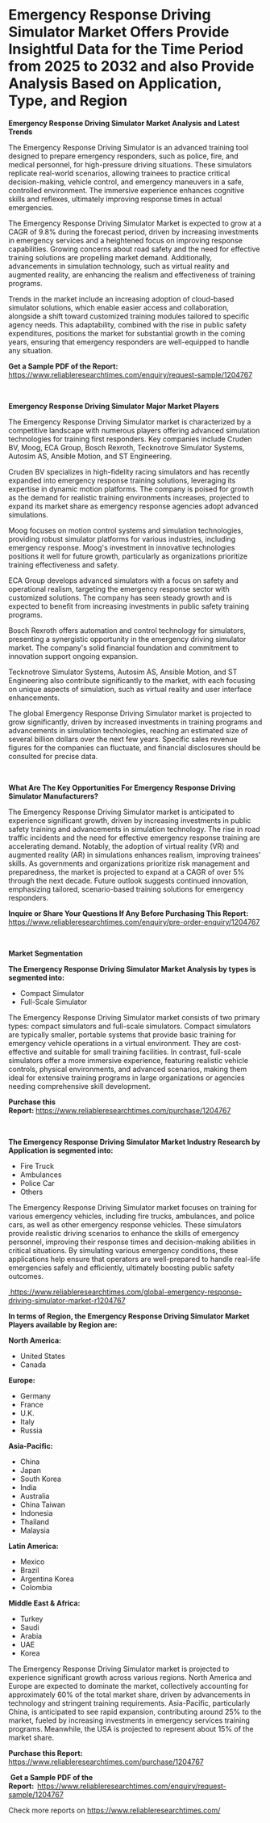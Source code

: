 <p><h1>Emergency Response Driving Simulator Market Offers Provide Insightful Data for the Time Period from 2025 to 2032 and also Provide Analysis Based on Application, Type, and Region</h1></p><p><strong>Emergency Response Driving Simulator Market Analysis and Latest Trends</strong></p>
<p><p>The Emergency Response Driving Simulator is an advanced training tool designed to prepare emergency responders, such as police, fire, and medical personnel, for high-pressure driving situations. These simulators replicate real-world scenarios, allowing trainees to practice critical decision-making, vehicle control, and emergency maneuvers in a safe, controlled environment. The immersive experience enhances cognitive skills and reflexes, ultimately improving response times in actual emergencies.</p><p>The Emergency Response Driving Simulator Market is expected to grow at a CAGR of 9.8% during the forecast period, driven by increasing investments in emergency services and a heightened focus on improving response capabilities. Growing concerns about road safety and the need for effective training solutions are propelling market demand. Additionally, advancements in simulation technology, such as virtual reality and augmented reality, are enhancing the realism and effectiveness of training programs. </p><p>Trends in the market include an increasing adoption of cloud-based simulator solutions, which enable easier access and collaboration, alongside a shift toward customized training modules tailored to specific agency needs. This adaptability, combined with the rise in public safety expenditures, positions the market for substantial growth in the coming years, ensuring that emergency responders are well-equipped to handle any situation.</p></p>
<p><strong>Get a Sample PDF of the Report:&nbsp;</strong> <a href="https://www.reliableresearchtimes.com/enquiry/request-sample/1204767?utm_campaign=2931&utm_medium=2&utm_source=Github&utm_content=ia&utm_term=26032025&utm_id=emergency-response-driving-simulator">https://www.reliableresearchtimes.com/enquiry/request-sample/1204767</a></p>
<p>&nbsp;</p>
<p><strong>Emergency Response Driving Simulator Major Market Players</strong></p>
<p><p>The Emergency Response Driving Simulator market is characterized by a competitive landscape with numerous players offering advanced simulation technologies for training first responders. Key companies include Cruden BV, Moog, ECA Group, Bosch Rexroth, Tecknotrove Simulator Systems, Autosim AS, Ansible Motion, and ST Engineering.</p><p>Cruden BV specializes in high-fidelity racing simulators and has recently expanded into emergency response training solutions, leveraging its expertise in dynamic motion platforms. The company is poised for growth as the demand for realistic training environments increases, projected to expand its market share as emergency response agencies adopt advanced simulations.</p><p>Moog focuses on motion control systems and simulation technologies, providing robust simulator platforms for various industries, including emergency response. Moog's investment in innovative technologies positions it well for future growth, particularly as organizations prioritize training effectiveness and safety.</p><p>ECA Group develops advanced simulators with a focus on safety and operational realism, targeting the emergency response sector with customized solutions. The company has seen steady growth and is expected to benefit from increasing investments in public safety training programs.</p><p>Bosch Rexroth offers automation and control technology for simulators, presenting a synergistic opportunity in the emergency driving simulator market. The company's solid financial foundation and commitment to innovation support ongoing expansion.</p><p>Tecknotrove Simulator Systems, Autosim AS, Ansible Motion, and ST Engineering also contribute significantly to the market, with each focusing on unique aspects of simulation, such as virtual reality and user interface enhancements.</p><p>The global Emergency Response Driving Simulator market is projected to grow significantly, driven by increased investments in training programs and advancements in simulation technologies, reaching an estimated size of several billion dollars over the next few years. Specific sales revenue figures for the companies can fluctuate, and financial disclosures should be consulted for precise data.</p></p>
<p>&nbsp;</p>
<p><strong>What Are The Key Opportunities For Emergency Response Driving Simulator Manufacturers?</strong></p>
<p><p>The Emergency Response Driving Simulator market is anticipated to experience significant growth, driven by increasing investments in public safety training and advancements in simulation technology. The rise in road traffic incidents and the need for effective emergency response training are accelerating demand. Notably, the adoption of virtual reality (VR) and augmented reality (AR) in simulations enhances realism, improving trainees' skills. As governments and organizations prioritize risk management and preparedness, the market is projected to expand at a CAGR of over 5% through the next decade. Future outlook suggests continued innovation, emphasizing tailored, scenario-based training solutions for emergency responders.</p></p>
<p><strong>Inquire or Share Your Questions If Any Before Purchasing This Report:</strong> <a href="https://www.reliableresearchtimes.com/enquiry/pre-order-enquiry/1204767?utm_campaign=2931&utm_medium=2&utm_source=Github&utm_content=ia&utm_term=26032025&utm_id=emergency-response-driving-simulator">https://www.reliableresearchtimes.com/enquiry/pre-order-enquiry/1204767</a></p>
<p>&nbsp;</p>
<p><strong>Market Segmentation</strong></p>
<p><strong>The Emergency Response Driving Simulator Market Analysis by types is segmented into:</strong></p>
<p><ul><li>Compact Simulator</li><li>Full-Scale Simulator</li></ul></p>
<p><p>The Emergency Response Driving Simulator market consists of two primary types: compact simulators and full-scale simulators. Compact simulators are typically smaller, portable systems that provide basic training for emergency vehicle operations in a virtual environment. They are cost-effective and suitable for small training facilities. In contrast, full-scale simulators offer a more immersive experience, featuring realistic vehicle controls, physical environments, and advanced scenarios, making them ideal for extensive training programs in large organizations or agencies needing comprehensive skill development.</p></p>
<p><strong>Purchase this Report:&nbsp;</strong><a href="https://www.reliableresearchtimes.com/purchase/1204767?utm_campaign=2931&utm_medium=2&utm_source=Github&utm_content=ia&utm_term=26032025&utm_id=emergency-response-driving-simulator">https://www.reliableresearchtimes.com/purchase/1204767</a></p>
<p>&nbsp;</p>
<p><strong>The Emergency Response Driving Simulator Market Industry Research by Application is segmented into:</strong></p>
<p><ul><li>Fire Truck</li><li>Ambulances</li><li>Police Car</li><li>Others</li></ul></p>
<p><p>The Emergency Response Driving Simulator market focuses on training for various emergency vehicles, including fire trucks, ambulances, and police cars, as well as other emergency response vehicles. These simulators provide realistic driving scenarios to enhance the skills of emergency personnel, improving their response times and decision-making abilities in critical situations. By simulating various emergency conditions, these applications help ensure that operators are well-prepared to handle real-life emergencies safely and efficiently, ultimately boosting public safety outcomes.</p></p>
<p><a href="https://www.reliableresearchtimes.com/global-emergency-response-driving-simulator-market-r1204767?utm_campaign=2931&utm_medium=2&utm_source=Github&utm_content=ia&utm_term=26032025&utm_id=emergency-response-driving-simulator">&nbsp;https://www.reliableresearchtimes.com/global-emergency-response-driving-simulator-market-r1204767</a></p>
<p><strong>In terms of Region, the Emergency Response Driving Simulator Market Players available by Region are:</strong></p>
<p>
    <p> <strong> North America: </strong>
        <ul>
            <li>United States</li>
            <li>Canada</li>
        </ul>
        </p> 
    <p> <strong> Europe: </strong>
        <ul>
            <li>Germany</li>
            <li>France</li>
            <li>U.K.</li>
            <li>Italy</li>
            <li>Russia</li>
        </ul>
        </p> 
    <p> <strong> Asia-Pacific: </strong>
        <ul>
            <li>China</li>
            <li>Japan</li>
            <li>South Korea</li>
            <li>India</li>
            <li>Australia</li>
            <li>China Taiwan</li>
            <li>Indonesia</li>
            <li>Thailand</li>
            <li>Malaysia</li>
        </ul>
        </p> 
    <p> <strong> Latin America: </strong>
        <ul>
            <li>Mexico</li>
            <li>Brazil</li>
            <li>Argentina Korea</li>
            <li>Colombia</li>
        </ul>
        </p> 
    <p> <strong> Middle East & Africa: </strong>
        <ul>
            <li>Turkey</li>
            <li>Saudi</li>
            <li>Arabia</li>
            <li>UAE</li>
            <li>Korea</li>
        </ul>
    </p>
    </p>
<p><p>The Emergency Response Driving Simulator market is projected to experience significant growth across various regions. North America and Europe are expected to dominate the market, collectively accounting for approximately 60% of the total market share, driven by advancements in technology and stringent training requirements. Asia-Pacific, particularly China, is anticipated to see rapid expansion, contributing around 25% to the market, fueled by increasing investments in emergency services training programs. Meanwhile, the USA is projected to represent about 15% of the market share.</p></p>
<p><strong>Purchase this Report: </strong><a href="https://www.reliableresearchtimes.com/purchase/1204767?utm_campaign=2931&utm_medium=2&utm_source=Github&utm_content=ia&utm_term=26032025&utm_id=emergency-response-driving-simulator">https://www.reliableresearchtimes.com/purchase/1204767</a></p>
<p>&nbsp;<strong>Get a Sample PDF of the Report:&nbsp;&nbsp;</strong><a href="https://www.reliableresearchtimes.com/enquiry/request-sample/1204767?utm_campaign=2931&utm_medium=2&utm_source=Github&utm_content=ia&utm_term=26032025&utm_id=emergency-response-driving-simulator">https://www.reliableresearchtimes.com/enquiry/request-sample/1204767</a></p>
<p><strong></strong></p>
<p>Check more reports on <a href="https://www.reliableresearchtimes.com/?utm_campaign=2931&utm_medium=2&utm_source=Github&utm_content=ia&utm_term=26032025&utm_id=emergency-response-driving-simulator">https://www.reliableresearchtimes.com/</a></p>